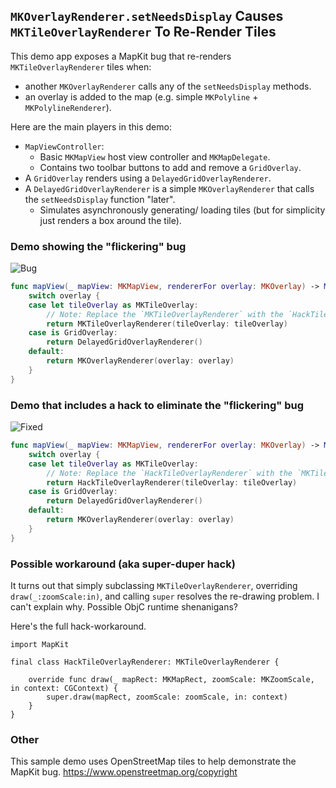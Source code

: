 ##  `MKOverlayRenderer.setNeedsDisplay` Causes `MKTileOverlayRenderer` To Re-Render Tiles

This demo app exposes a MapKit bug that re-renders `MKTileOverlayRenderer` tiles when:
- another `MKOverlayRenderer` calls any of the `setNeedsDisplay` methods.
- an overlay is added to the map (e.g. simple `MKPolyline` + `MKPolylineRenderer`).

Here are the main players in this demo:
- `MapViewController`:
  - Basic `MKMapView` host view controller and `MKMapDelegate`.
  - Contains two toolbar buttons to add and remove a `GridOverlay`.
- A `GridOverlay` renders using a `DelayedGridOverlayRenderer`.
- A `DelayedGridOverlayRenderer` is a simple `MKOverlayRenderer` that calls the `setNeedsDisplay` function "later".
  - Simulates asynchronously generating/ loading tiles (but for simplicity just renders a box around the tile).

### Demo showing the "flickering" bug

![Bug](standardrenderer-flickering.gif)

```swift
func mapView(_ mapView: MKMapView, rendererFor overlay: MKOverlay) -> MKOverlayRenderer {
    switch overlay {
    case let tileOverlay as MKTileOverlay:
        // Note: Replace the `MKTileOverlayRenderer` with the `HackTileOverlayRenderer` to stop re-drawing madness.
        return MKTileOverlayRenderer(tileOverlay: tileOverlay)
    case is GridOverlay:
        return DelayedGridOverlayRenderer()
    default:
        return MKOverlayRenderer(overlay: overlay)
    }
}
```


### Demo that includes a hack to eliminate the "flickering" bug

![Fixed](hackrenderer-no-flickering.gif)

```swift
func mapView(_ mapView: MKMapView, rendererFor overlay: MKOverlay) -> MKOverlayRenderer {
    switch overlay {
    case let tileOverlay as MKTileOverlay:
        // Note: Replace the `HackTileOverlayRenderer` with the `MKTileOverlayRenderer` to expose re-drawing madness.
        return HackTileOverlayRenderer(tileOverlay: tileOverlay)
    case is GridOverlay:
        return DelayedGridOverlayRenderer()
    default:
        return MKOverlayRenderer(overlay: overlay)
    }
}
```

### Possible workaround (aka super-duper hack)

It turns out that simply subclassing `MKTileOverlayRenderer`, overriding `draw(_:zoomScale:in)`, and calling
`super` resolves the re-drawing problem. I can't explain why. Possible ObjC runtime shenanigans?

Here's the full hack-workaround.

```
import MapKit

final class HackTileOverlayRenderer: MKTileOverlayRenderer {

    override func draw(_ mapRect: MKMapRect, zoomScale: MKZoomScale, in context: CGContext) {
        super.draw(mapRect, zoomScale: zoomScale, in: context)
    }
}
```

### Other

This sample demo uses OpenStreetMap tiles to help demonstrate the MapKit bug.
https://www.openstreetmap.org/copyright
